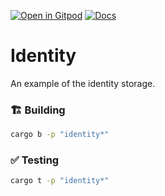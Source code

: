 [![Open in Gitpod](https://img.shields.io/badge/Open_in-Gitpod-white?logo=gitpod)](https://gitpod.io/#FOLDER=identity/https://github.com/gear-foundation/dapps)
[![Docs](https://img.shields.io/github/actions/workflow/status/gear-foundation/dapps/contracts.yml?logo=rust&label=docs)](https://dapps.gear.rs/identity_io)

# Identity

An example of the identity storage.

### 🏗️ Building

```sh
cargo b -p "identity*"
```

### ✅ Testing

```sh
cargo t -p "identity*"
```
